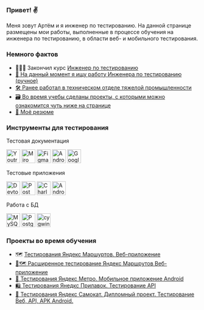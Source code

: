 ### Привет! ✌️

Меня зовут Артём и я инженер по тестированию. 
На данной странице размещены мои работы, выполненные в процессе обучения на инженера по тестированию, в области веб- и мобильного тестирования.

### Немного фактов

* 👨🏻‍🎓 Закончил курс <a href="https://drive.google.com/file/d/1kQ8aMRxNYslmi3LKncSCgYPYvnyKrmX-/view?usp=drive_link"> Инженер по тестированию
* 🔎 На данный момент я ищу работу Инженера по тестированию (ручное)
* 🛠️ Ранее работал в техническом отделе тяжелой промышленности
* 🗃️ Во время учебы сделаны проекты, с которыми можно ознакомится чуть ниже на странице
* 📝 Моё <a href="https://drive.google.com/file/d/1ExeRsvpOniY_hSpgAH3iBBHnNRiz7Efi/view?usp=drive_link">резюме</a> 


### Инструменты для тестирования
Тестовая документация


  <a href="https://www.jetbrains.com/youtrack/" target="_blank" rel="noreferrer"><img src="https://upload.wikimedia.org/wikipedia/commons/9/95/YouTrack_Icon.png" width="36" height="36" alt="Youtrack" /></a>
    <a href="https://miro.com/" target="_blank" rel="noreferrer"><img src="https://w7.pngwing.com/pngs/885/629/png-transparent-miro-hd-logo-thumbnail.png" width="36" height="36" alt="Miro" /></a>
  <a href="https://www.figma.com/" target="_blank" rel="noreferrer"><img src="https://raw.githubusercontent.com/danielcranney/readme-generator/main/public/icons/skills/figma-colored.svg" width="36" height="36" alt="Figma" /></a>
  <a href="https://apidog.com/blog/how-to-setup-apidoc/" target="_blank" rel="noreferrer"><img src="https://avatars.githubusercontent.com/u/4103663?s=48&v=4" width="36" height="36" alt="Android Studio" /></a>
  <a href="https://docs.google.com/" target="_blank" rel="noreferrer"><img src="https://cdn-icons-png.flaticon.com/512/5968/5968557.png" width="36" height="36" alt="Google Sheets" /></a>

Тестовые приложения 

<p align="left"> 
  <a href="https://developer.chrome.com/docs/devtools?hl=ru" target="_blank" rel="noreferrer"><img src="https://d33wubrfki0l68.cloudfront.net/38b5c953a4667366685d55db55d057c86db1fc54/a0fdc/static/acae6b24d940347661ca901ea07f47c1/chrome-dev-logo-icon.png" width="36" height="36" alt="Devtools" /></a>
  <a href="https://www.postman.com/" target="_blank" rel="noreferrer"><img src="https://ucarecdn.com/a1fe06da-7fe5-4e40-9726-267b4e91934c/" title="postman" width="36" height="36" alt="Postman" /></a>
  <a href="https://www.charlesproxy.com/" target="_blank" rel="noreferrer"><img src="https://davidwalsh.name/demo/charlesproxyicon.svg" width="36" height="36" alt="Charles" /></a>
  <a href="https://developer.android.com/studio/" target="_blank" rel="noreferrer"><img src="https://upload.wikimedia.org/wikipedia/commons/thumb/c/c1/Android_Studio_icon_%282023%29.svg/1200px-Android_Studio_icon_%282023%29.svg.png" width="36" height="36" alt="Android Studio" /></a>



Работа с БД

<a href="https://www.mysql.com/" target="_blank" rel="noreferrer"><img src="https://raw.githubusercontent.com/danielcranney/readme-generator/main/public/icons/skills/mysql-colored.svg" width="36" height="36" alt="MySQL" /></a>
  <a href="https://www.postgresql.org/" target="_blank" rel="noreferrer"><img src="https://raw.githubusercontent.com/danielcranney/readme-generator/main/public/icons/skills/postgresql-colored.svg" width="36" height="36" alt="PostgreSQL" /></a>
<a href="https://cygwin.com/" target="_blank" rel="noreferrer"><img src="https://avatars.mds.yandex.net/get-entity_search/60958/122531574/S600xU" width="36" height="36" alt="cygwin" /></a>

### Проекты во время обучения
* 🗺️  <a href= "https://github.com/Art8m1s/QA-YA-Rout-Web">Тестирования Яндекс Маршуртов. Веб-приложение
* 📍🗺️ <a href= "https://github.com/Art8m1s/QA-YA-Rout-Web_Plus">Расширенное тестирование Яндекс Маршрутов Веб-приложение
* 📱  <a href= "https://github.com/ссыль">Тестирования Яндекс Метро. Мобильное приложение Android
* 🛍  <a href= "https://github.com/ссыль">Тестирования Янедкс Прилавок. Тестирование API
* 🛴  <a href= "https://github.com/ссыль">Тестирования Яндекс Самокат. Дипломный проект. Тестирование Веб, API, APK Android.
